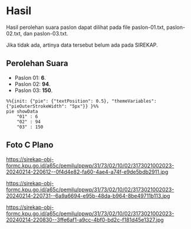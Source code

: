 # Hasil

Hasil perolehan suara paslon dapat dilihat pada file paslon-01.txt, paslon-02.txt, dan paslon-03.txt.

Jika tidak ada, artinya data tersebut belum ada pada SIREKAP.

## Perolehan Suara

 * Paslon 01: **6**.
 * Paslon 02: **94**.
 * Paslon 03: **150**.

```mermaid
%%{init: {"pie": {"textPosition": 0.5}, "themeVariables": {"pieOuterStrokeWidth": "5px"}} }%%
pie showData
    "01" : 6
    "02" : 94
    "03" : 150
```
## Foto C Plano

https://sirekap-obj-formc.kpu.go.id/a65c/pemilu/ppwp/31/73/02/10/02/3173021002023-20240214-220612--0f4d4e82-fa60-4ae4-a74f-e9de5bdb2911.jpg

https://sirekap-obj-formc.kpu.go.id/a65c/pemilu/ppwp/31/73/02/10/02/3173021002023-20240214-220731--6a9a6694-e95b-48da-b964-8be49711b113.jpg

https://sirekap-obj-formc.kpu.go.id/a65c/pemilu/ppwp/31/73/02/10/02/3173021002023-20240214-220830--3ffe6af1-a9cc-4bf0-bd2c-f181d45e1327.jpg

